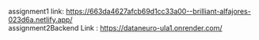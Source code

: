 assignment1 link: https://663da4627afcb69d1cc33a00--brilliant-alfajores-023d6a.netlify.app/</br>
assignment2Backend Link : https://dataneuro-ula1.onrender.com/
